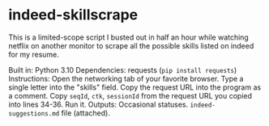 # indeed-skillscrape

This is a limited-scope script I busted out in half an hour while watching netflix on another monitor to scrape all the possible skills listed on indeed for my resume.

Built in: Python 3.10
Dependencies: requests (`pip install requests`)
Instructions: Open the networking tab of your favorite browser. Type a single letter into the "skills" field. Copy the request URL into the program as a comment. Copy `seqId`, `ctk`, `sessionId` from the request URL you copied into lines 34-36. Run it.
Outputs: Occasional statuses. `indeed-suggestions.md` file (attached).
